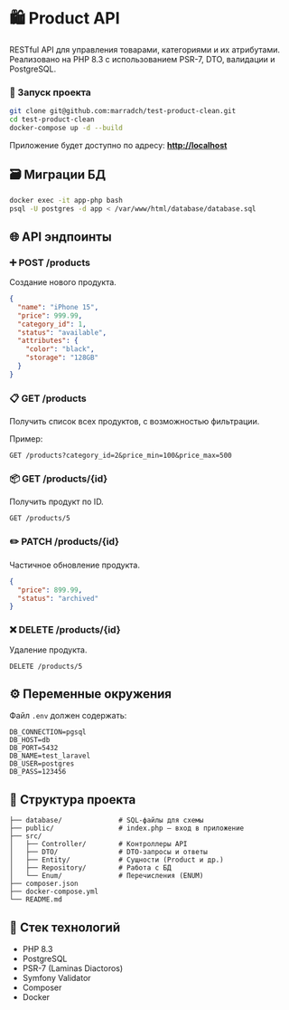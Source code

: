 # 🛍️ Product API

RESTful API для управления товарами, категориями и их атрибутами. Реализовано на PHP 8.3 с использованием PSR-7, DTO, валидации и PostgreSQL.

### 🐳 Запуск проекта

```bash
git clone git@github.com:marradch/test-product-clean.git
cd test-product-clean
docker-compose up -d --build
````

Приложение будет доступно по адресу:
**[http://localhost](http://localhost)**

## 🗃️ Миграции БД

```bash
docker exec -it app-php bash
psql -U postgres -d app < /var/www/html/database/database.sql
```

## 🌐 API эндпоинты

### ➕ POST /products

Создание нового продукта.

```json
{
  "name": "iPhone 15",
  "price": 999.99,
  "category_id": 1,
  "status": "available",
  "attributes": {
    "color": "black",
    "storage": "128GB"
  }
}
```

### 📋 GET /products

Получить список всех продуктов, с возможностью фильтрации.

Пример:

```
GET /products?category_id=2&price_min=100&price_max=500
```

### 📦 GET /products/{id}

Получить продукт по ID.

```
GET /products/5
```

### ✏️ PATCH /products/{id}

Частичное обновление продукта.

```json
{
  "price": 899.99,
  "status": "archived"
}
```

### ❌ DELETE /products/{id}

Удаление продукта.

```
DELETE /products/5
```

## ⚙️ Переменные окружения

Файл `.env` должен содержать:

```
DB_CONNECTION=pgsql
DB_HOST=db
DB_PORT=5432
DB_NAME=test_laravel
DB_USER=postgres
DB_PASS=123456
```

## 📁 Структура проекта

```
├── database/              # SQL-файлы для схемы
├── public/                # index.php – вход в приложение
├── src/
│   ├── Controller/        # Контроллеры API
│   ├── DTO/               # DTO-запросы и ответы
│   ├── Entity/            # Сущности (Product и др.)
│   ├── Repository/        # Работа с БД
│   └── Enum/              # Перечисления (ENUM)
├── composer.json
├── docker-compose.yml
└── README.md
```

## 🧱 Стек технологий

* PHP 8.3
* PostgreSQL
* PSR-7 (Laminas Diactoros)
* Symfony Validator
* Composer
* Docker
